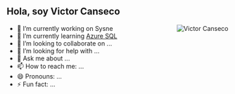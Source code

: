 ## Hola, soy Victor Canseco

<a href="#suhailkakar-title">
  <img src="https://github-readme-stats.vercel.app/api?username=vicoscanseco&show_icons=true&theme=react&count_private=true&include_all_commits=true" alt="Victor Canseco" align="right" />
</a>

- 🔭 I’m currently working on Sysne
- 🌱 I’m currently learning [Azure SQL]
- 👯 I’m looking to collaborate on ...
- 🤔 I’m looking for help with ...
- 💬 Ask me about ...
- 📫 How to reach me: ...
- 😄 Pronouns: ...
- ⚡ Fun fact: ...



[Azure SQL]: https://azure.microsoft.com/en-us/products/azure-sql/ "Azure SQL"
